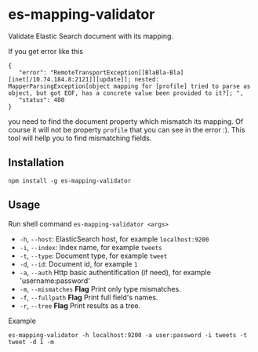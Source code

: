 es-mapping-validator
====================

Validate Elastic Search document with its mapping.

If you get error like this
```
{
   "error": "RemoteTransportException[[BlaBla-Bla][inet[/10.74.184.8:2121]][update]]; nested: MapperParsingException[object mapping for [profile] tried to parse as object, but got EOF, has a concrete value been provided to it?]; ",
   "status": 400
}
```
you need to find the document property which mismatch its mapping. Of course it will not be property `profile` that you can see in the error :). This tool will hellp you to find mismatching fields.


## Installation ##

```
npm install -g es-mapping-validator
```

## Usage ##

Run shell command `es-mapping-validator <args>`

* `-h`, `--host`: ElasticSearch host, for example `localhost:9200`
* `-i`, `--index`: Index name, for example `tweets`
* `-t`, `--type`: Document type, for example `tweet`
* `-d`, `--id`: Document id, for example `1`
* `-a`, `--auth` Http basic authentification (if need), for example 'username:password'
* `-m`, `--mismatches` **Flag** Print only type mismatches.
* `-f`, `--fullpath` **Flag** Print full field's names.
* `-r`, `--tree` **Flag** Print results as a tree.

Example

```
es-mapping-validator -h localhost:9200 -a user:password -i tweets -t tweet -d 1 -m
```
